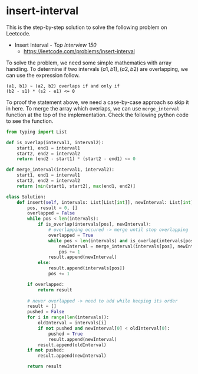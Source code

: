 # insert-interval
This is the step-by-step solution to solve the following problem on Leetcode.

* Insert Interval - *Top Interview 150*
  * https://leetcode.com/problems/insert-interval

To solve the problem, we need some simple mathematics with array handling. To determine if two intervals $(a1, b1), (a2, b2)$ are overlapping, we can use the expression follow.

```
(a1, b1) ~ (a2, b2) overlaps if and only if
(b2 - s1) * (s2 - e1) <= 0
```

To proof the statement above, we need a case-by-case approach so skip it in here. To merge the array which overlaps, we can use `merge_interval` function at the top of the implementation. Check the following python code to see the function.

```python
from typing import List

def is_overlap(interval1, interval2):
    start1, end1 = interval1
    start2, end2 = interval2
    return (end2 - start1) * (start2 - end1) <= 0

def merge_interval(interval1, interval2):
    start1, end1 = interval1
    start2, end2 = interval2
    return [min(start1, start2), max(end1, end2)]

class Solution:
    def insert(self, intervals: List[List[int]], newInterval: List[int]) -> List[List[int]]:
        pos, result = 0, []
        overlapped = False
        while pos < len(intervals):
            if is_overlap(intervals[pos], newInterval):
                # overlapping occured -> merge until stop overlapping
                overlapped = True
                while pos < len(intervals) and is_overlap(intervals[pos], newInterval):
                    newInterval = merge_interval(intervals[pos], newInterval)
                    pos += 1
                result.append(newInterval)
            else:
                result.append(intervals[pos])
                pos += 1

        if overlapped:
            return result
        
        # never overlapped -> need to add while keeping its order
        result = []
        pushed = False
        for i in range(len(intervals)):
            oldInterval = intervals[i]
            if not pushed and newInterval[0] < oldInterval[0]:
                pushed = True
                result.append(newInterval)
            result.append(oldInterval)
        if not pushed:
            result.append(newInterval)

        return result
```
